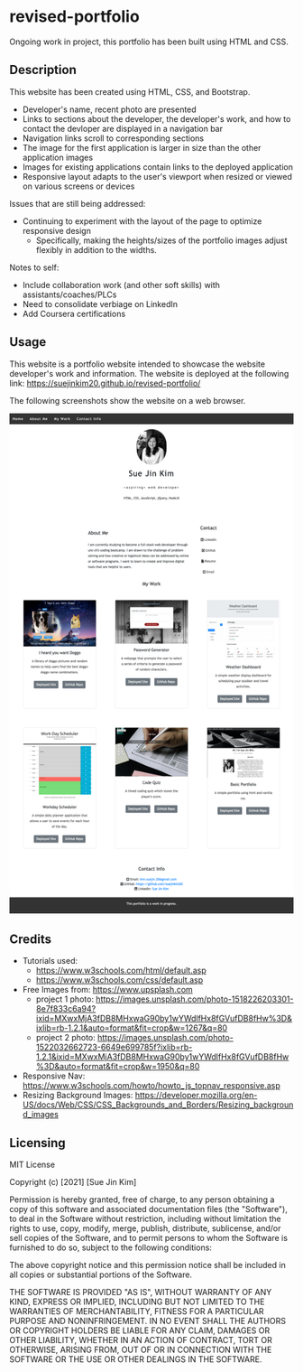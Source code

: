 # revised-portfolio
Ongoing work in project, this portfolio has been built using HTML and CSS.

## Description
This website has been created using HTML, CSS, and Bootstrap.

* Developer's name, recent photo are presented
* Links to sections about the developer, the developer's work, and how to contact the devloper are displayed in a navigation bar
* Navigation links scroll to corresponding sections
* The image for the first application is larger in size than the other application images
* Images for existing applications contain links to the deployed application
* Responsive layout adapts to the user's viewport when resized or viewed on various screens or devices


Issues that are still being addressed: 
* Continuing to experiment with the layout of the page to optimize responsive design
    * Specifically, making the heights/sizes of the portfolio images adjust flexibly in addition to the widths.

Notes to self:
* Include collaboration work (and other soft skills) with assistants/coaches/PLCs
* Need to consolidate verbiage on LinkedIn
* Add Coursera certifications

## Usage
This website is a portfolio website intended to showcase the website developer's work and information. The website is deployed at the following link: https://suejinkim20.github.io/revised-portfolio/

The following screenshots show the website on a web browser.

![Screen Shot 1](assets/images/webpage-screenshot.png)


## Credits

* Tutorials used:
    * https://www.w3schools.com/html/default.asp
    * https://www.w3schools.com/css/default.asp
* Free Images from: https://www.upsplash.com
    * project 1 photo: https://images.unsplash.com/photo-1518226203301-8e7f833c6a94?ixid=MXwxMjA3fDB8MHxwaG90by1wYWdlfHx8fGVufDB8fHw%3D&ixlib=rb-1.2.1&auto=format&fit=crop&w=1267&q=80
    * project 2 photo: https://images.unsplash.com/photo-1522032662723-6649e699785f?ixlib=rb-1.2.1&ixid=MXwxMjA3fDB8MHxwaG90by1wYWdlfHx8fGVufDB8fHw%3D&auto=format&fit=crop&w=1950&q=80
* Responsive Nav: https://www.w3schools.com/howto/howto_js_topnav_responsive.asp
* Resizing Background Images: https://developer.mozilla.org/en-US/docs/Web/CSS/CSS_Backgrounds_and_Borders/Resizing_background_images


## Licensing

MIT License

Copyright (c) [2021] [Sue Jin Kim]

Permission is hereby granted, free of charge, to any person obtaining a copy of this software and associated documentation files (the "Software"), to deal in the Software without restriction, including without limitation the rights to use, copy, modify, merge, publish, distribute, sublicense, and/or sell copies of the Software, and to permit persons to whom the Software is furnished to do so, subject to the following conditions:

The above copyright notice and this permission notice shall be included in all copies or substantial portions of the Software.

THE SOFTWARE IS PROVIDED "AS IS", WITHOUT WARRANTY OF ANY KIND, EXPRESS OR IMPLIED, INCLUDING BUT NOT LIMITED TO THE WARRANTIES OF MERCHANTABILITY, FITNESS FOR A PARTICULAR PURPOSE AND NONINFRINGEMENT. IN NO EVENT SHALL THE AUTHORS OR COPYRIGHT HOLDERS BE LIABLE FOR ANY CLAIM, DAMAGES OR OTHER LIABILITY, WHETHER IN AN ACTION OF CONTRACT, TORT OR OTHERWISE, ARISING FROM, OUT OF OR IN CONNECTION WITH THE SOFTWARE OR THE USE OR OTHER DEALINGS IN THE SOFTWARE.

